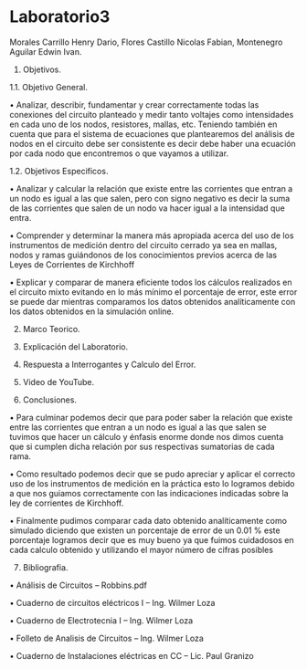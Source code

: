 # Laboratorio3

Morales Carrillo Henry Dario, Flores Castillo Nicolas Fabian, Montenegro Aguilar Edwin Ivan.

1. Objetivos.

1.1. Objetivo General.

•	Analizar, describir, fundamentar y crear correctamente todas las conexiones del circuito planteado y medir tanto voltajes como intensidades en cada uno de los nodos, resistores, mallas, etc. Teniendo también en cuenta que para el sistema de ecuaciones que plantearemos del análisis de nodos en el circuito debe ser consistente es decir debe haber una ecuación por cada nodo que encontremos o que vayamos a utilizar. 

1.2. Objetivos Especificos.

•	Analizar y calcular la relación que existe entre las corrientes que entran a un nodo es igual a las que salen, pero con signo negativo es decir la suma de las corrientes que salen de un nodo va hacer igual a la intensidad que entra.

•	Comprender y determinar la manera más apropiada acerca del uso de los instrumentos de medición dentro del circuito cerrado ya sea en mallas, nodos y ramas guiándonos de los conocimientos previos acerca de las Leyes de Corrientes de Kirchhoff

•	Explicar y comparar de manera eficiente todos los cálculos realizados en el circuito mixto evitando en lo más mínimo el porcentaje de error, este error se puede dar mientras comparamos los datos obtenidos analíticamente con los datos obtenidos en la simulación online. 

2. Marco Teorico.

3. Explicación del Laboratorio.

4. Respuesta a Interrogantes y Calculo del Error.

5. Video de YouTube.

6. Conclusiones.

•	Para culminar podemos decir que para poder saber la relación que existe entre las corrientes que entran a un nodo es igual a las que salen se tuvimos que hacer un cálculo y énfasis enorme donde nos dimos cuenta que si cumplen dicha relación por sus respectivas sumatorias de cada rama.

•	Como resultado podemos decir que se pudo apreciar y aplicar el correcto uso de los instrumentos de medición en la práctica esto lo logramos debido a que nos guiamos correctamente con las indicaciones indicadas sobre la ley de corrientes de Kirchhoff.

•	Finalmente pudimos comparar cada dato obtenido analíticamente como simulado diciendo que existen un porcentaje de error de un 0.01 % este porcentaje logramos decir que es muy bueno ya que fuimos cuidadosos en cada calculo obtenido y utilizando el mayor número de cifras posibles 

7. Bibliografia.

•	Análisis de Circuitos – Robbins.pdf

•	Cuaderno de circuitos eléctricos I – Ing. Wilmer Loza

•	Cuaderno de Electrotecnia I – Ing. Wilmer Loza

•	Folleto de Analisis de Circuitos – Ing. Wilmer Loza

•	Cuaderno de Instalaciones eléctricas en CC – Lic. Paul Granizo 





